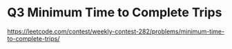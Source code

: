 # Q3 Minimum Time to Complete Trips

https://leetcode.com/contest/weekly-contest-282/problems/minimum-time-to-complete-trips/
